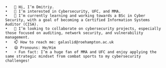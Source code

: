 	•	👋 Hi, I’m Dmitriy.
	•	👀 I’m interested in Cybersecurity, UFC, and MMA.
	•	🌱 I’m currently learning and working towards a BSc in Cyber Security, with a goal of becoming a Certified Information Systems Auditor (CISA).
	•	💞️ I’m looking to collaborate on cybersecurity projects, especially those focused on auditing, network security, and vulnerability management.
	•	📫 How to reach me: galaslid@roehampton.ac.uk
	•	😄 Pronouns: He/Him
	•	⚡ Fun fact: I’m a huge fan of MMA and UFC and enjoy applying the same strategic mindset from combat sports to my cybersecurity challenges!

<!---
galaslid/galaslid is a ✨ special ✨ repository because its `README.md` (this file) appears on your GitHub profile.
You can click the Preview link to take a look at your changes.
--->
